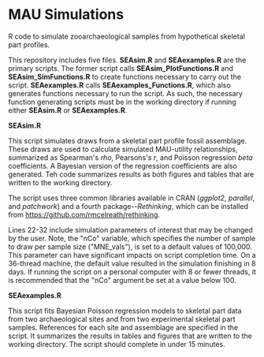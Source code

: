 # MAU Simulations
R code to simulate zooarchaeological samples from hypothetical skeletal part profiles.

This repository includes five files. **SEAsim.R** and **SEAexamples.R** are the primary scripts. The former script calls **SEAsim_PlotFunctions.R** and **SEAsim_SimFunctions.R** to create functions necessary to carry out the script. **SEAexamples.R** calls **SEAexamples_Functions.R**, which also generates functions necessary to run the script. As such, the necessary function generating scripts must be in the working directory if running either **SEAsim.R** or **SEAexamples.R**.

**SEAsim.R**

This script simulates draws from a skeletal part profile fossil assemblage. These draws are used to calculate simulated MAU-utility relationships, summarized as Spearman's _rho_, Pearsons's _r_, and Poisson regression _beta_ coefficients. A Bayesian version of the regression coefficients are also generated. Teh code summarizes results as both figures and tables that are written to the working directory.

The script uses three common libraries available in CRAN (_ggplot2_, _parallel_, and _patchwork_) and a fourth package--_Rethinking_, which can be installed from https://github.com/rmcelreath/rethinking.

Lines 22-32 include simulation parameters of interest that may be changed by the user. Note, the "nCo" variable, which specifies the number of sample to draw per sample size ("MNE_vals"), is set to a default values of 100,000. This parameter can have significant impacts on script completion time. On a 36-thread machine, the default value resulted in the simulation finishing in 8 days. If running the script on a personal computer with 8 or fewer threads, it is recommended that the "nCo" argument be set at a value below 100.

**SEAexamples.R**

This script fits Bayesian Poisson regression models to skeletal part data from two archaeological sites and from two experimental skeletal part samples. References for each site and assemblage are specified in the script. It summarizes the results in tables and figures that are written to the working directory. The script should complete in under 15 minutes.
